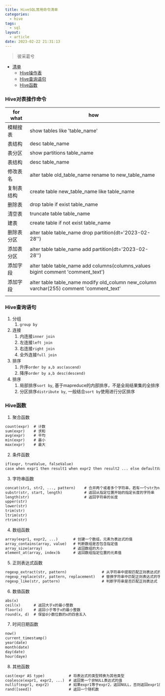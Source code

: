 ```yaml
---
title: HiveSQL常用命令清单
categories:
  - hive
tags:
  - sql
layout:
  - article
date: 2023-02-22 21:31:13
---
```

> 彼采葛兮

<!-- more -->

* [清单](#00)
  * [Hive操作表](#01)
  * [Hive查询语句](#02)
  * [Hive函数](#03)

<h3 id="01">Hive对表操作命令</h3>

| for what | how  |
|--| ----  |
| 模糊搜表 | show tables like 'table_name' |
| 表结构 | desc table_name |
| 表分区 | show partitions table_name |
| 表结构 | desc table_name |
| 修改表名 | alter table old_table_name rename to new_table_name |
| 复制表结构 | create table new_table_name like table_name|
| 删除表 | drop table if exist table_name |
| 清空表 | truncate table table_name |
| 建表 | create table if not exist table_name |
| 删除表分区 | alter table table_name drop partition(dt='2023-02-28'')|
| 添加表分区 | alter table table_name add partition(dt='2023-02-28'')|
| 添加字段 | alter table table_name add columns(columns_values bigint comment 'comment_text')|
| 添加字段 | alter table table_name modify old_column new_column varchar(255) comment 'comment_text'|
|  |  |


<h3 id="02">Hive查询语句</h3>

1. 分组
   1. ```group by```
2. 连接
   1. 内连接```inner join```
   2. 左连接```left join```
   3. 右连接```right join```
   4. 全外连接```full join```
3. 排序
   1. 升序`order by a,b asc(ascend)`
   2. 降序`order by a,b desc(descend)`
4. 排序
   1. 局部排序```sort by```, 基于mapreduce的内部排序，不是全局结果集的全排序
   2. 分区排序```distribute by```, 一般结合```sort by```使用进行分区排序

<h3 id="03">Hive函数</h3>

1. 聚合函数

```apache
count(expr)  # 计数
sum(expr)    # 求和
avg(expr)    # 平均
min(expr)    # 最小
max(expr)    # 最大
```

2. 条件函数

```apache
if(expr, trueValue, falseValue)                                              # 如果expr为true，返回trueValue，否则返回falseValue
case when expr1 then result1 when expr2 then result2 ... else defaultValue   # 按照顺序判断expr是否满足条件，满足则返回对应结果，否则返回默认结果
```

3. 字符串函数

```apache
concat(str1, str2, ..., pattern)    # 合并两个或者多个字符串，若有一个str为null，则最终返回Null
substr(str, start, length)          # 返回从指定位置开始的指定长度的字符串
length(str)                         # 返回字符串的长度
upper(str)
lower(str)
trim(str)
ltrim(str)
rtrim(str)
```

4. 数组函数

```apache
array(expr1, expr2, ...)       # 创建一个数组，元素为表达式的值
array_contains(array, value)   # 判断数组是否包含指定值
array_size(array)              # 返回数组的大小
element_at(array, index)b      # 返回数组指定位置的元素值
```

5. 正则表达式函数

```apache
regexp_extract(str, pattern)                # 从字符串中提取匹配正则表达式的字串
regexp_replace(str, pattern, replacement)   # 替换字符串中匹配正则表达式的字串
regexp_like(str, pattern)                   # 判断字符串是否匹配正则表达式
```

6. 数值函数

```apache
abs(x)
ceil(x)      # 返回大于x的最小整数
floor(x)     # 返回小于等于x的最小整数
round(x, d)  # 保留d小数位数的x的四舍五入
```

7. 时间日期函数

```apache
now()
current_timestamp()
year(date)
month(date)
day(date)
hour(daye)
```

8. 其他函数

```apache
cast(expr AS type)           # 将表达式的类型转换为其他类型
coalesce(expr1, expr2, ...)  # 返回第一个非NULL表达式的值
nullif(expr1, expr2)         # 如果expr1等于expr2，返回NULL，否则返回expr1的值
rand([seed])                 # 返回一个随机数
```
